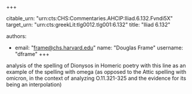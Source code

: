 +++


citable_urn: "urn:cts:CHS:Commentaries.AHCIP:Iliad.6.132.Fvndi5X"
target_urn: "urn:cts:greekLit:tlg0012.tlg001:6.132"
title: "Iliad 6.132"

authors:
- email: "frame@chs.harvard.edu"
  name: "Douglas Frame"
  username: "dframe"
+++

<p>analysis of the spelling of Dionysos in Homeric poetry with this line as an example of the spelling with omega (as opposed to the Attic spelling with omicron, in the context of analyzing O.11.321-325 and the evidence for its being an interpolation)</p>